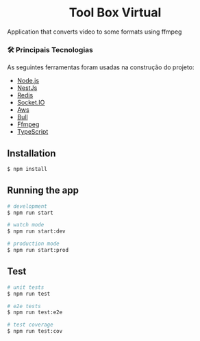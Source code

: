<h1 align="center">Tool Box Virtual</h1>

<p>Application that converts video to some formats using ffmpeg</p>

### 🛠 Principais Tecnologias

As seguintes ferramentas foram usadas na construção do projeto:

- [Node.js](https://nodejs.org/en/)
- [NestJs](https://nestjs.com/)
- [Redis](https://redis.io/)
- [Socket.IO](https://socket.io/)
- [Aws](https://aws.amazon.com/pt/)
- [Bull](https://github.com/OptimalBits/bull)
- [Ffmpeg](https://ffmpeg.org/)
- [TypeScript](https://www.typescriptlang.org/)

## Installation

```bash
$ npm install
```

## Running the app

```bash
# development
$ npm run start

# watch mode
$ npm run start:dev

# production mode
$ npm run start:prod
```

## Test

```bash
# unit tests
$ npm run test

# e2e tests
$ npm run test:e2e

# test coverage
$ npm run test:cov
```
